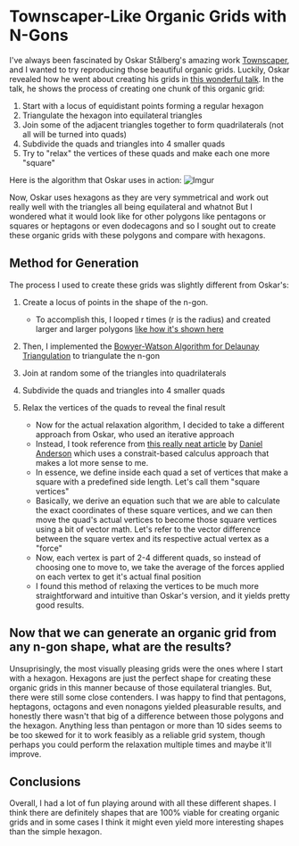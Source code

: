 # Townscaper-Like Organic Grids with N-Gons
I've always been fascinated by Oskar Stålberg's amazing work [Townscaper](https://store.steampowered.com/app/1291340/Townscaper/), and I wanted to try reproducing those beautiful organic grids. Luckily, Oskar revealed how he went about creating his grids in [this wonderful talk](https://www.youtube.com/watch?v=1hqt8JkYRdI).
In the talk, he shows the process of creating one chunk of this organic grid:
1. Start with a locus of equidistant points forming a regular hexagon
2. Triangulate the hexagon into equilateral triangles
3. Join some of the adjacent triangles together to form quadrilaterals (not all will be turned into quads)
4. Subdivide the quads and triangles into 4 smaller quads
5. Try to "relax" the vertices of these quads and make each one more "square"

Here is the algorithm that Oskar uses in action:
![Imgur](https://i.imgur.com/2PwGKGh.gifv)

Now, Oskar uses hexagons as they are very symmetrical and work out really well with the triangles all being equilateral and whatnot
But I wondered what it would look like for other polygons like pentagons or squares or heptagons or even dodecagons and so I sought out to create these organic grids with these polygons and compare with hexagons.

## Method for Generation
The process I used to create these grids was slightly different from Oskar's:
1. Create a locus of points in the shape of the n-gon. 
   * To accomplish this, I looped r times (r is the radius) and created larger and larger polygons [like how it's shown here](https://twitter.com/osksta/status/1147881669350891521)

1. Then, I implemented the [Bowyer-Watson Algorithm for Delaunay Triangulation](https://en.wikipedia.org/wiki/Bowyer%E2%80%93Watson_algorithm) to triangulate the n-gon
2. Join at random some of the triangles into quadrilaterals
3. Subdivide the quads and triangles into 4 smaller quads
4. Relax the vertices of the quads to reveal the final result
   * Now for the actual relaxation algorithm, I decided to take a different approach from Oskar, who used an iterative approach
   * Instead, I took reference from [this really neat article](https://andersource.dev/2020/11/06/organic-grid.html) by [Daniel Anderson](https://andersource.dev/) which uses a constrait-based calculus approach that makes a lot more sense to me.
   * In essence, we define inside each quad a set of vertices that make a square with a predefined side length. Let's call them "square vertices"
   * Basically, we derive an equation such that we are able to calculate the exact coordinates of these square vertices, and we can then move the quad's actual vertices to become those square vertices using a bit of vector math. Let's refer to the vector difference between the square vertex and its respective actual vertex as a "force"
   * Now, each vertex is part of 2-4 different quads, so instead of choosing one to move to, we take the average of the forces applied on each vertex to get it's actual final position
   * I found this method of relaxing the vertices to be much more straightforward and intuitive than Oskar's version, and it yields pretty good results.

## Now that we can generate an organic grid from any n-gon shape, what are the results?
Unsuprisingly, the most visually pleasing grids were the ones where I start with a hexagon. Hexagons are just the perfect shape for creating these organic grids in this manner because of those equilateral triangles.
But, there were still some close contenders. I was happy to find that pentagons, heptagons, octagons and even nonagons yielded pleasurable results, and honestly there wasn't that big of a difference between those polygons and the hexagon.
Anything less than pentagon or more than 10 sides seems to be too skewed for it to work feasibly as a reliable grid system, though perhaps you could perform the relaxation multiple times and maybe it'll improve.

## Conclusions
Overall, I had a lot of fun playing around with all these different shapes. I think there are definitely shapes that are 100% viable for creating organic grids and in some cases I think it might even yield more interesting shapes than the simple hexagon. 
